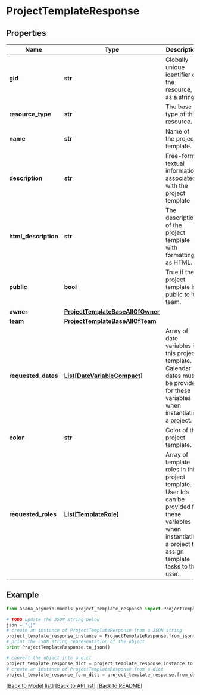 # ProjectTemplateResponse


## Properties

Name | Type | Description | Notes
------------ | ------------- | ------------- | -------------
**gid** | **str** | Globally unique identifier of the resource, as a string. | [optional] [readonly] 
**resource_type** | **str** | The base type of this resource. | [optional] [readonly] 
**name** | **str** | Name of the project template. | [optional] 
**description** | **str** | Free-form textual information associated with the project template | [optional] 
**html_description** | **str** | The description of the project template with formatting as HTML. | [optional] 
**public** | **bool** | True if the project template is public to its team. | [optional] 
**owner** | [**ProjectTemplateBaseAllOfOwner**](ProjectTemplateBaseAllOfOwner.md) |  | [optional] 
**team** | [**ProjectTemplateBaseAllOfTeam**](ProjectTemplateBaseAllOfTeam.md) |  | [optional] 
**requested_dates** | [**List[DateVariableCompact]**](DateVariableCompact.md) | Array of date variables in this project template. Calendar dates must be provided for these variables when instantiating a project. | [optional] [readonly] 
**color** | **str** | Color of the project template. | [optional] 
**requested_roles** | [**List[TemplateRole]**](TemplateRole.md) | Array of template roles in this project template. User Ids can be provided for these variables when instantiating a project to assign template tasks to the user. | [optional] 

## Example

```python
from asana_asyncio.models.project_template_response import ProjectTemplateResponse

# TODO update the JSON string below
json = "{}"
# create an instance of ProjectTemplateResponse from a JSON string
project_template_response_instance = ProjectTemplateResponse.from_json(json)
# print the JSON string representation of the object
print ProjectTemplateResponse.to_json()

# convert the object into a dict
project_template_response_dict = project_template_response_instance.to_dict()
# create an instance of ProjectTemplateResponse from a dict
project_template_response_form_dict = project_template_response.from_dict(project_template_response_dict)
```
[[Back to Model list]](../README.md#documentation-for-models) [[Back to API list]](../README.md#documentation-for-api-endpoints) [[Back to README]](../README.md)


